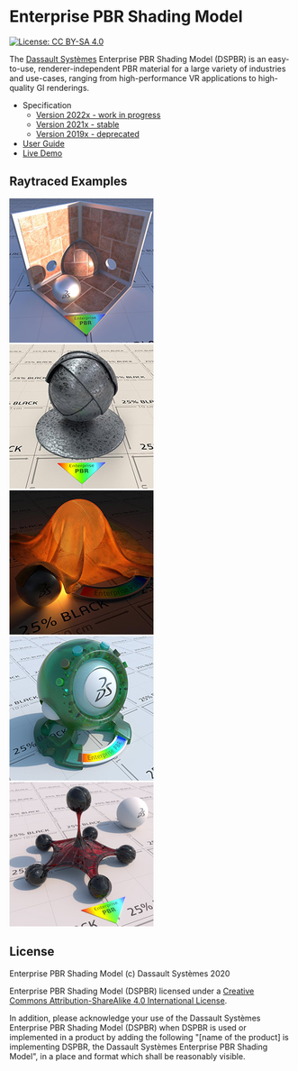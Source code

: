 # Enterprise PBR Shading Model

[![License: CC BY-SA 4.0](https://img.shields.io/badge/License-CC%20BY--SA%204.0-lightgrey.svg)](LICENSE.txt)

The [Dassault Systèmes](https://www.3ds.com/) Enterprise PBR Shading Model (DSPBR) is an easy-to-use, renderer-independent PBR material for a large variety of industries and use-cases, ranging from high-performance VR applications to high-quality GI renderings.

* Specification
  * [Version 2022x - work in progress](https://dassaultsystemes-technology.github.io/EnterprisePBRShadingModel/spec-2022x.md.html)
  * [Version 2021x - stable](https://dassaultsystemes-technology.github.io/EnterprisePBRShadingModel/spec-2021x.md.html)
  * [Version 2019x - deprecated](https://dassaultsystemes-technology.github.io/EnterprisePBRShadingModel/spec-2019x.md.html)
* [User Guide](https://dassaultsystemes-technology.github.io/EnterprisePBRShadingModel/user_guide.md.html)
* [Live Demo](https://dassaultsystemes-technology.github.io/dspbr-pt/)

## Raytraced Examples

![raytraced image](img/rt_brownstone_dspbr.jpg)
![raytraced image](img/rt_darkzink_dspbr.jpg)
![raytraced image](img/rt_goldmesh_dspbr.jpg)
![raytraced image](img/rt_sss_plastic_dspbr.jpg)
![raytraced image](img/rt_scatterglass_dspbr.jpg)

## License

Enterprise PBR Shading Model (c) Dassault Systèmes 2020

Enterprise PBR Shading Model (DSPBR) licensed under a [Creative Commons Attribution-ShareAlike 4.0 International License](https://creativecommons.org/licenses/by-sa/4.0/).

In addition, please acknowledge your use of the Dassault Systèmes Enterprise PBR Shading Model (DSPBR) when DSPBR is used or implemented in a product by adding  the following "[name of the product] is implementing DSPBR, the Dassault Systèmes Enterprise PBR Shading Model", in a place and format which shall be reasonably visible. 
